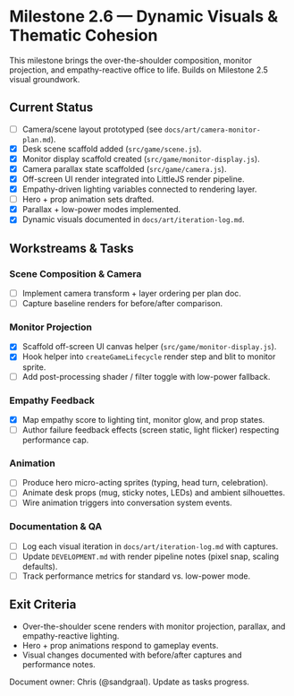 # Milestone 2.6 — Dynamic Visuals & Thematic Cohesion

This milestone brings the over-the-shoulder composition, monitor projection, and empathy-reactive office to life. Builds on Milestone 2.5 visual groundwork.

## Current Status
- [ ] Camera/scene layout prototyped (see `docs/art/camera-monitor-plan.md`).
- [x] Desk scene scaffold added (`src/game/scene.js`).
- [x] Monitor display scaffold created (`src/game/monitor-display.js`).
- [x] Camera parallax state scaffolded (`src/game/camera.js`).
- [x] Off-screen UI render integrated into LittleJS render pipeline.
- [x] Empathy-driven lighting variables connected to rendering layer.
- [ ] Hero + prop animation sets drafted.
- [x] Parallax + low-power modes implemented.
- [x] Dynamic visuals documented in `docs/art/iteration-log.md`.

## Workstreams & Tasks

### Scene Composition & Camera
- [ ] Implement camera transform + layer ordering per plan doc.
- [ ] Capture baseline renders for before/after comparison.

### Monitor Projection
- [x] Scaffold off-screen UI canvas helper (`src/game/monitor-display.js`).
- [x] Hook helper into `createGameLifecycle` render step and blit to monitor sprite.
- [ ] Add post-processing shader / filter toggle with low-power fallback.

### Empathy Feedback
- [x] Map empathy score to lighting tint, monitor glow, and prop states.
- [ ] Author failure feedback effects (screen static, light flicker) respecting performance cap.

### Animation
- [ ] Produce hero micro-acting sprites (typing, head turn, celebration).
- [ ] Animate desk props (mug, sticky notes, LEDs) and ambient silhouettes.
- [ ] Wire animation triggers into conversation system events.

### Documentation & QA
- [ ] Log each visual iteration in `docs/art/iteration-log.md` with captures.
- [ ] Update `DEVELOPMENT.md` with render pipeline notes (pixel snap, scaling defaults).
- [ ] Track performance metrics for standard vs. low-power mode.

## Exit Criteria
- Over-the-shoulder scene renders with monitor projection, parallax, and empathy-reactive lighting.
- Hero + prop animations respond to gameplay events.
- Visual changes documented with before/after captures and performance notes.

Document owner: Chris (@sandgraal). Update as tasks progress.
